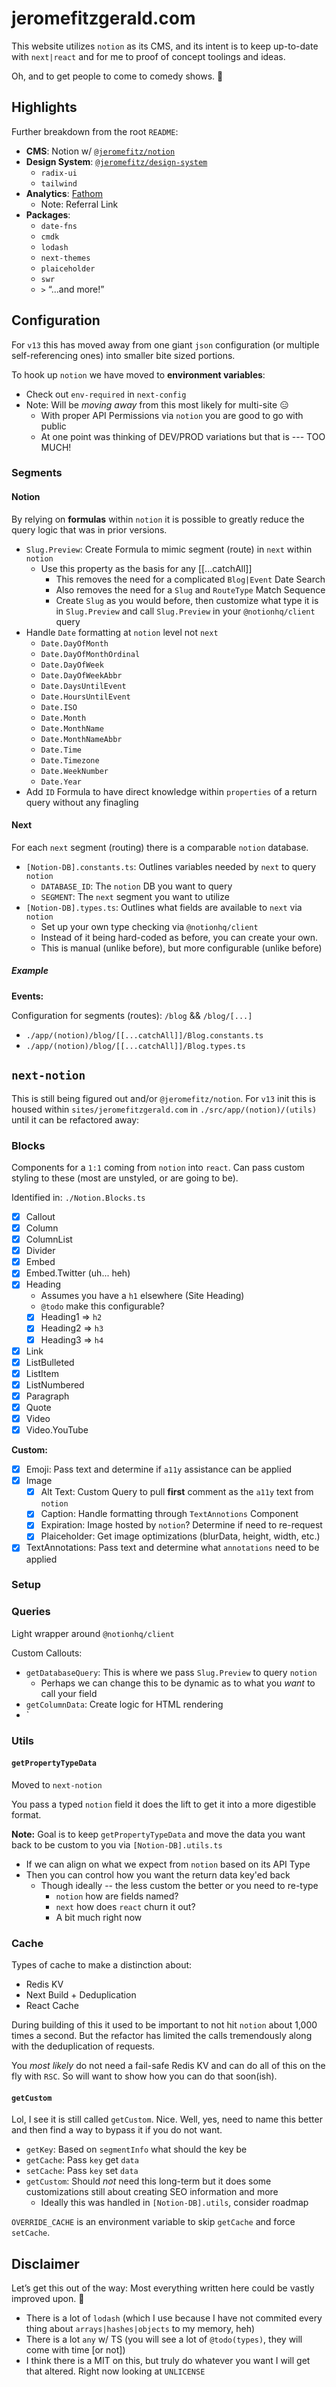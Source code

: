 # jeromefitzgerald.com

This website utilizes `notion` as its CMS, and its intent is to keep up-to-date with `next|react` and for me to proof of concept toolings and ideas.

Oh, and to get people to come to comedy shows. 🤣️

## Highlights

Further breakdown from the root `README`:

- **CMS**: Notion w/ [`@jeromefitz/notion`](https://github.com/JeromeFitz/packages/tree/main/packages/notion)
- **Design System**: [`@jeromefitz/design-system`](https://github.com/JeromeFitz/packages/tree/main/packages/design-system)
  - `radix-ui`
  - `tailwind`
- **Analytics**: [Fathom](https://usefathom.com/ref/GKTEFP)
  - Note: Referral Link
- **Packages**:
  - `date-fns`
  - `cmdk`
  - `lodash`
  - `next-themes`
  - `plaiceholder`
  - `swr`
  - `>` “...and more!”

## Configuration

For `v13` this has moved away from one giant `json` configuration (or multiple self-referencing ones) into smaller bite sized portions.

To hook up `notion` we have moved to **environment variables**:

- Check out `env-required` in `next-config`
- Note: Will be _moving away_ from this most likely for multi-site 😑
  - With proper API Permissions via `notion` you are good to go with public
  - At one point was thinking of DEV/PROD variations but that is --- TOO MUCH!

### Segments

#### Notion

By relying on **formulas** within `notion` it is possible to greatly reduce the query logic that was in prior versions.

- `Slug.Preview`: Create Formula to mimic segment (route) in `next` within `notion`
  - Use this property as the basis for any [[...catchAll]]
    - This removes the need for a complicated `Blog|Event` Date Search
    - Also removes the need for a `Slug` and `RouteType` Match Sequence
    - Create `Slug` as you would before, then customize what type it is in `Slug.Preview` and call `Slug.Preview` in your `@notionhq/client` query
- Handle `Date` formatting at `notion` level not `next`
  - `Date.DayOfMonth`
  - `Date.DayOfMonthOrdinal`
  - `Date.DayOfWeek`
  - `Date.DayOfWeekAbbr`
  - `Date.DaysUntilEvent`
  - `Date.HoursUntilEvent`
  - `Date.ISO`
  - `Date.Month`
  - `Date.MonthName`
  - `Date.MonthNameAbbr`
  - `Date.Time`
  - `Date.Timezone`
  - `Date.WeekNumber`
  - `Date.Year`
- Add `ID` Formula to have direct knowledge within `properties` of a return query without any finagling

#### Next

For each `next` segment (routing) there is a comparable `notion` database.

- `[Notion-DB].constants.ts`: Outlines variables needed by `next` to query `notion`
  - `DATABASE_ID`: The `notion` DB you want to query
  - `SEGMENT`: The `next` segment you want to utilize
- `[Notion-DB].types.ts`: Outlines what fields are available to `next` via `notion`
  - Set up your own type checking via `@notionhq/client`
  - Instead of it being hard-coded as before, you can create your own.
  - This is manual (unlike before), but more configurable (unlike before)

##### Example

**Events:**

Configuration for segments (routes): `/blog` && `/blog/[...]`

- `./app/(notion)/blog/[[...catchAll]]/Blog.constants.ts`
- `./app/(notion)/blog/[[...catchAll]]/Blog.types.ts`

## `next-notion`

This is still being figured out and/or `@jeromefitz/notion`. For `v13` init this is housed within `sites/jeromefitzgerald.com` in `./src/app/(notion)/(utils)` until it can be refactored away:

### Blocks

Components for a `1:1` coming from `notion` into `react`. Can pass custom styling to these (most are unstyled, or are going to be).

Identified in: `./Notion.Blocks.ts`

- [x] Callout
- [x] Column
- [x] ColumnList
- [x] Divider
- [x] Embed
- [x] Embed.Twitter (uh... heh)
- [x] Heading
  - Assumes you have a `h1` elsewhere (Site Heading)
  - `@todo` make this configurable?
  - [x] Heading1 => `h2`
  - [x] Heading2 => `h3`
  - [x] Heading3 => `h4`
- [x] Link
- [x] ListBulleted
- [x] ListItem
- [x] ListNumbered
- [x] Paragraph
- [x] Quote
- [x] Video
- [x] Video.YouTube

**Custom:**

- [x] Emoji: Pass text and determine if `a11y` assistance can be applied
- [x] Image
  - [x] Alt Text: Custom Query to pull **first** comment as the `a11y` text from `notion`
  - [x] Caption: Handle formatting through `TextAnnotions` Component
  - [x] Expiration: Image hosted by `notion`? Determine if need to re-request
  - [x] Plaiceholder: Get image optimizations (blurData, height, width, etc.)
- [x] TextAnnotations: Pass text and determine what `annotations` need to be applied

### Setup

### Queries

Light wrapper around `@notionhq/client`

Custom Callouts:

- `getDatabaseQuery`: This is where we pass `Slug.Preview` to query `notion`
  - Perhaps we can change this to be dynamic as to what you _want_ to call your field
- `getColumnData`: Create logic for HTML rendering
- `

### Utils

#### `getPropertyTypeData`

Moved to `next-notion`

You pass a typed `notion` field it does the lift to get it into a more digestible format.

**Note:** Goal is to keep `getPropertyTypeData` and move the data you want back to be custom to you via `[Notion-DB].utils.ts`

- If we can align on what we expect from `notion` based on its API Type
- Then you can control how you want the return data key'ed back
  - Though ideally -- the less custom the better or you need to re-type
    - `notion` how are fields named?
    - `next` how does `react` churn it out?
    - A bit much right now

### Cache

Types of cache to make a distinction about:

- Redis KV
- Next Build + Deduplication
- React Cache

During building of this it used to be important to not hit `notion` about 1,000 times a second. But the refactor has limited the calls tremendously along with the deduplication of requests.

You _most likely_ do not need a fail-safe Redis KV and can do all of this on the fly with `RSC`. So will want to show how you can do that soon(ish).

#### `getCustom`

Lol, I see it is still called `getCustom`. Nice. Well, yes, need to name this better and then find a way to bypass it if you do not want.

- `getKey`: Based on `segmentInfo` what should the key be
- `getCache`: Pass `key` get `data`
- `setCache`: Pass `key` set `data`
- `getCustom`: Should _not_ need this long-term but it does some customizations still about creating SEO information and more
  - Ideally this was handled in `[Notion-DB].utils`, consider roadmap

`OVERRIDE_CACHE` is an environment variable to skip `getCache` and force `setCache`.

## Disclaimer

Let’s get this out of the way: Most everything written here could be vastly improved upon. 🥳️

- There is a lot of `lodash` (which I use because I have not commited every thing about `arrays|hashes|objects` to my memory, heh)
- There is a lot `any` w/ TS (you will see a lot of `@todo(types)`, they will come with time [or not])
- I think there is a MIT on this, but truly do whatever you want I will get that altered. Right now looking at `UNLICENSE`
